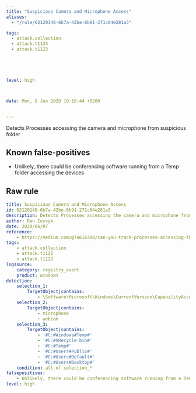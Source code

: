 ```yaml
---
title: "Suspicious Camera and Microphone Access"
aliases:
  - "/rule/62120148-6b7a-42be-8b91-271c04e281a3"

tags:
  - attack.collection
  - attack.t1125
  - attack.t1123





level: high



date: Mon, 8 Jun 2020 10:18:44 +0200


---
```


Detects Processes accessing the camera and microphone from suspicious folder

<!--more-->


## Known false-positives

* Unlikely, there could be conferencing software running from a Temp folder accessing the devices




## Raw rule
```yaml
title: Suspicious Camera and Microphone Access
id: 62120148-6b7a-42be-8b91-271c04e281a3
description: Detects Processes accessing the camera and microphone from suspicious folder
author: Den Iuzvyk
date: 2020/06/07
reference:
    - https://medium.com/@7a616368/can-you-track-processes-accessing-the-camera-and-microphone-7e6885b37072
tags:
    - attack.collection
    - attack.t1125
    - attack.t1123
logsource:
    category: registry_event
    product: windows
detection:
    selection_1:
        TargetObject|contains:
            - \Software\Microsoft\Windows\CurrentVersion\CapabilityAccessManager\ConsentStore\\*\NonPackaged
    selection_2:
        TargetObject|contains:
            - microphone
            - webcam
    selection_3:
        TargetObject|contains:
            - '#C:#Windows#Temp#'
            - '#C:#$Recycle.bin#'
            - '#C:#Temp#'
            - '#C:#Users#Public#'
            - '#C:#Users#Default#'
            - '#C:#Users#Desktop#'
    condition: all of selection_*
falsepositives:
    - Unlikely, there could be conferencing software running from a Temp folder accessing the devices
level: high
```
